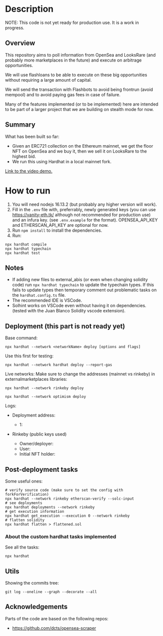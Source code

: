 # Description

NOTE: This code is not yet ready for production use. It is a work in progress.

## Overview

This repository aims to poll information from OpenSea and LooksRare (and probably more marketplaces in the future) and execute on arbitrage opportunities.

We will use flashloans to be able to execute on these big opportunities without requiring a large amount of capital.

We will send the transaction with Flashbots to avoid being frontrun (avoid mempool) and to avoid paying gas fees in case of failure.

Many of the features implemented (or to be implemented) here are intended to be part of a larger project that we are building on stealth mode for now.

## Summary

What has been built so far:

* Given an ERC721 collection on the Ethereum mainnet, we get the floor NFT on OpenSea and we buy it, then we sell it on LooksRare to the highest bid.
* We run this using Hardhat in a local mainnet fork.

[Link to the video demo.]()

# How to run 

1. You will need nodejs 16.13.2 (but probably any higher version will work).
2. Fill in the `.env` file with, preferrably, newly generated keys (you can use https://vanity-eth.tk/ although not recommended for production use) and an infura key. (see `.env.example` for the format). OPENSEA_API_KEY and ETHERSCAN_API_KEY are optional for now.
3. Run `npm install` to install the dependencies.
4. Run:
```
npx hardhat compile
npx hardhat typechain
npx hardhat test
```

## Notes

* If adding new files to external_abis (or even when changing solidity code) run `npx hardhat typechain` to update the typechain types. If this fails to update types then temporary comment out problematic tasks on the `hardhat.config.ts` file.
* The recommended IDE is VSCode.
* Solhint works on VSCode even without having it on dependencies. (tested with the Juan Blanco Solidity vscode extension).

## Deployment (this part is not ready yet)

Base command: 
```
npx hardhat --network <networkName> deploy [options and flags]
```

Use this first for testing:
```
npx hardhat --network hardhat deploy --report-gas
```

Live networks:
Make sure to change the addresses (mainnet vs rinkeby) in externalmarketplaces libraries:
```
npx hardhat --network rinkeby deploy

npx hardhat --network optimism deploy
```

Logs:
* Deployment address: 
  * 1: 

* Rinkeby (public keys used)
  * Owner/deployer: 
  * User: 
  * Initial NFT holder: 

## Post-deployment tasks

Some useful ones:
```
# verify source code (make sure to set the config with forkForVerification)
npx hardhat --network rinkeby etherscan-verify --solc-input
# see deployments
npx hardhat deployments --network rinkeby
# get execution information
npx hardhat get_execution --execution 0 --network rinkeby
# flatten solidity
npx hardhat flatten > flattened.sol
```

### About the custom hardhat tasks implemented

See all the tasks:
```
npx hardhat
```

## Utils

Showing the commits tree:
```
git log --oneline --graph --decorate --all
```

## Acknowledgements

Parts of the code are based on the following repos:

* https://github.com/dcts/opensea-scraper

